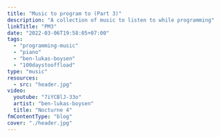 ```yaml
---
title: "Music to program to (Part 3)"
description: "A collection of music to listen to while programming"
linkTitle: "PM3"
date: "2022-03-06T19:58:05+07:00"
tags:
  - "programming-music"
  - "piano"
  - "ben-lukas-boysen"
  - "100daystooffload"
type: "music"
resources:
  - src: "header.jpg"
video:
  youtube: "7iYCBlJ-33o"
  artist: "ben-lukas-boysen"
  title: "Nocturne 4"
fmContentType: "blog"
cover: "./header.jpg"
---
```


